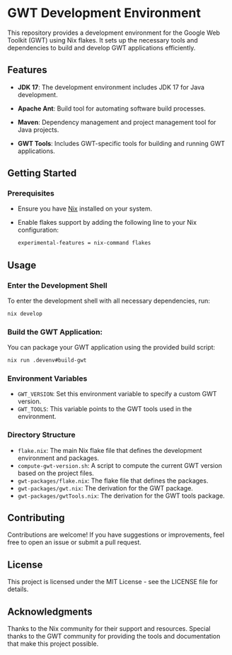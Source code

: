 # GWT Development Environment

This repository provides a development environment for the Google Web Toolkit (GWT) using Nix flakes. It sets up the necessary tools and dependencies to build and develop GWT applications efficiently.

## Features

- **JDK 17**: The development environment includes JDK 17 for Java development.

- **Apache Ant**: Build tool for automating software build processes.

- **Maven**: Dependency management and project management tool for Java projects.

- **GWT Tools**: Includes GWT-specific tools for building and running GWT applications.

## Getting Started

### Prerequisites

- Ensure you have [Nix](https://nixos.org/download.html) installed on your system.
- Enable flakes support by adding the following line to your Nix configuration:

  ```bash
  experimental-features = nix-command flakes
  ```

## Usage

### Enter the Development Shell

To enter the development shell with all necessary dependencies, run:

  ```bash
  nix develop
  ```

### Build the GWT Application:
You can package your GWT application using the provided build script:

  ```bash
  nix run .devenv#build-gwt
  ```

### Environment Variables

- `GWT_VERSION`: Set this environment variable to specify a custom GWT version.
- `GWT_TOOLS`: This variable points to the GWT tools used in the environment.

### Directory Structure

- `flake.nix`: The main Nix flake file that defines the development environment and packages.
- `compute-gwt-version.sh`: A script to compute the current GWT version based on the project files.
- `gwt-packages/flake.nix`: The flake file that defines the packages.
- `gwt-packages/gwt.nix`: The derivation for the GWT package.
- `gwt-packages/gwtTools.nix`: The derivation for the GWT tools package.

## Contributing

Contributions are welcome! If you have suggestions or improvements, feel free to open an issue or submit a pull request.

## License

This project is licensed under the MIT License - see the LICENSE file for details.

## Acknowledgments

Thanks to the Nix community for their support and resources.
Special thanks to the GWT community for providing the tools and documentation that make this project possible.
